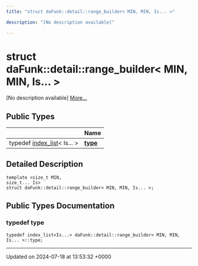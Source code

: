 ```yaml
---
title: "struct daFunk::detail::range_builder< MIN, MIN, Is... >"

description: "[No description available]"

---
```


# struct daFunk::detail::range_builder< MIN, MIN, Is... >



[No description available] [More...](#detailed-description)

## Public Types

|                | Name           |
| -------------- | -------------- |
| typedef [index_list](/documentation/code/classes/structdafunk_1_1index__list/)< Is... > | **[type](/documentation/code/classes/structdafunk_1_1detail_1_1range__builder_3_01min_00_01min_00_01is_8_8_8_01_4/#typedef-type)**  |

## Detailed Description

```
template <size_t MIN,
size_t... Is>
struct daFunk::detail::range_builder< MIN, MIN, Is... >;
```

## Public Types Documentation

### typedef type

```
typedef index_list<Is...> daFunk::detail::range_builder< MIN, MIN, Is... >::type;
```


-------------------------------

Updated on 2024-07-18 at 13:53:32 +0000